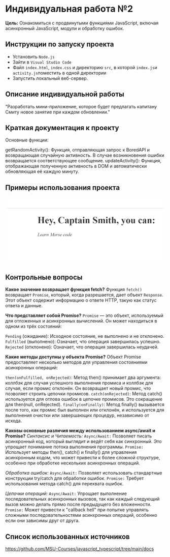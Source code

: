 # Индивидуальная работа №2
**Цель:** Ознакомиться с продвинутыми функциями JavaScript, включая асинхронный JavaScript, модули и обработку ошибок.

## Инструкции по запуску проекта

- Установить `Node.js`
- Зайти в  `Visual Studio Code` 
- Файл `index.html`, `index.css` и директорию `src`, в которой `index.js`и `activity.js`поместить в одной директории
- Запустить локальный веб-сервер.

## Описание индивидуальной работы
"Разработать мини-приложение, которое будет предлагать капитану Смиту новое занятие при каждом обновлении."

## Краткая документация к проекту
Основные функции:

getRandomActivity(): Функция, отправляющая запрос к BoredAPI и возвращающая случайную активность. В случае возникновения ошибки возвращается соответствующее сообщение.
updateActivity(): Функция, отображающая полученную активность в DOM и автоматически обновляющая её каждую минуту.

## Примеры использования проекта

![image](https://github.com/sonimoo/JS/blob/main/LI_02/photo_2024-04-15_23-30-06.jpg)

## Контрольные вопросы

**Какое значение возвращает функция fetch?**
Функция `fetch()` возвращает `Promise`, который, когда разрешается, дает объект `Response`. Этот объект содержит информацию о ответе HTTP, такую как статус ответа и данные. 

**Что представляет собой Promise?**
`Promise` — это объект, используемый для отложенных и асинхронных вычислений. Он может находиться в одном из трёх состояний:

`Pending` (ожидание): Исходное состояние, не выполнено и не отклонено.
`Fulfilled` (выполнено): Означает, что операция завершилась успешно.
`Rejected` (отклонено): Означает, что операция завершилась неудачей.

**Какие методы доступны у объекта Promise?**
Объект Promise предоставляет несколько методов для управления состояниями асинхронных операций:

`then(onFulfilled, onRejected)`: Метод then() принимает два аргумента: коллбэк для случая успешного выполнения промиса и коллбэк для случая, если промис отклонён. Он возвращает новый промис, что позволяет строить цепочки промисов.
`catch(onRejected)`: Метод catch() используется для отлова ошибок в цепочке промисов. Это сокращение для then(null, onRejected).
`finally(onFinally)`: Метод finally() вызывается после того, как промис был выполнен или отклонён, и используется для выполнения очистки или завершающих процедур, независимо от исхода.

**Каковы основные различия между использованием async/await и Promise?**
*Синтаксис и Читаемость:*
`Async/Await:` Позволяет писать асинхронный код, который выглядит и ведёт себя как синхронный. Это упрощает понимание потока выполнения программы.
`Promise:` Использует методы then(), catch() и finally() для управления асинхронным кодом, что может привести к более сложной структуре, особенно при обработке нескольких асинхронных операций.

*Обработка ошибок:*
`Async/Await:` Позволяет использовать стандартные конструкции try/catch для обработки ошибок.
`Promise:` Требует использования метода catch() для перехвата ошибок.

*Цепочки операций:*
`Async/Await:` Упрощает выполнение последовательных асинхронных вызовов, так как каждый следующий вызов можно делать прямо после предыдущего без вложенности.
`Promise:` Может привести к "callback hell" при попытке управлять сложными последовательностями асинхронных операций, особенно если они зависимы друг от друга.
## Список использованных источников
https://github.com/MSU-Courses/javascript_typescript/tree/main/docs
